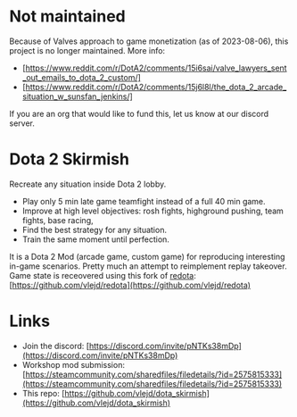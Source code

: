 # Not maintained
Because of Valves approach to game monetization (as of 2023-08-06), this project is no longer maintained. 
More info:
 - [https://www.reddit.com/r/DotA2/comments/15i6sai/valve_lawyers_sent_out_emails_to_dota_2_custom/]
 - [https://www.reddit.com/r/DotA2/comments/15j6l8l/the_dota_2_arcade_situation_w_sunsfan_jenkins/]

If you are an org that would like to fund this, let us know at our discord server.


# Dota 2 Skirmish

Recreate any situation inside Dota 2 lobby. 
 - Play only 5 min late game teamfight instead of a full 40 min game.
 - Improve at high level objectives: rosh fights, highground pushing, team fights, base racing,
 - Find the best strategy for any situation.
 - Train the same moment until perfection.

It is a Dota 2 Mod (arcade game, custom game) for reproducing interesting in-game scenarios. Pretty much an attempt to reimplement replay takeover.
Game state is receovered using this fork of [redota](https://github.com/timkurvers/redota): [https://github.com/vlejd/redota](https://github.com/vlejd/redota)


# Links
- Join the discord: [https://discord.com/invite/pNTKs38mDp](https://discord.com/invite/pNTKs38mDp)
- Workshop mod submission: [https://steamcommunity.com/sharedfiles/filedetails/?id=2575815333](https://steamcommunity.com/sharedfiles/filedetails/?id=2575815333)
- This repo: [https://github.com/vlejd/dota_skirmish](https://github.com/vlejd/dota_skirmish)

